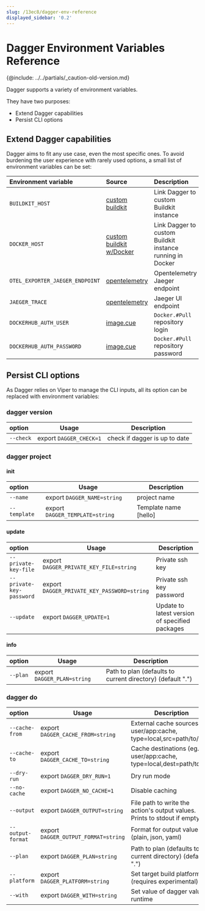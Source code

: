 ```yaml
---
slug: /13ec8/dagger-env-reference
displayed_sidebar: '0.2'
---
```


# Dagger Environment Variables Reference

\{@include:  ../../partials/_caution-old-version.md\}

Dagger supports a variety of environment variables.

They have two purposes:

- Extend Dagger capabilities
- Persist CLI options

## Extend Dagger capabilities

Dagger aims to fit any use case, even the most specific ones. To avoid burdening the user experience with rarely used options, a small list of environment variables can be set:

| Environment variable            | Source                                                                                                                                  | Description                                               |
| :------------------------------ | :-------------------------------------------------------------------------------------------------------------------------------------- | :-------------------------------------------------------- |
| `BUILDKIT_HOST`                 | [custom buildkit](https://docs.dagger.io/1223/custom-buildkit/#using-a-custom-buildkit-daemon)                                          | Link Dagger to custom Buildkit instance                   |
| `DOCKER_HOST`                   | [custom buildkit w/Docker](https://docs.dagger.io/1223/custom-buildkit/#using-a-custom-remote-buildkit-running-in-docker)               | Link Dagger to custom Buildkit instance running in Docker |
| `OTEL_EXPORTER_JAEGER_ENDPOINT` | [opentelemetry](https://docs.dagger.io/1223/custom-buildkit/#opentelemetry-support)                                                     | Opentelemetry Jaeger endpoint                             |
| `JAEGER_TRACE`                  | [opentelemetry](https://docs.dagger.io/1223/custom-buildkit/#opentelemetry-support)                                                     | Jaeger UI endpoint                                        |
| `DOCKERHUB_AUTH_USER`           | [image.cue](https://github.com/dagger/dagger/blob/3709d3da00325d410721014c401b82cbcc1116c9/pkg/dagger.io/dagger/core/image.cue#L74-L79) | `Docker.#Pull` repository login                           |
| `DOCKERHUB_AUTH_PASSWORD`       | [image.cue](https://github.com/dagger/dagger/blob/3709d3da00325d410721014c401b82cbcc1116c9/pkg/dagger.io/dagger/core/image.cue#L74-L79) | `Docker.#Pull` repository password                        |

## Persist CLI options

As Dagger relies on Viper to manage the CLI inputs, all its option can be replaced with environment variables:

### dagger version

| option    | Usage                   | Description                   |
| :-------- | ----------------------- | ----------------------------- |
| `--check` | export `DAGGER_CHECK=1` | check if dagger is up to date |

### dagger project

#### init

| option       | Usage                           | Description           |
| :----------- | ------------------------------- | --------------------- |
| `--name`     | export `DAGGER_NAME=string`     | project name          |
| `--template` | export `DAGGER_TEMPLATE=string` | Template name [hello] |

#### update

| option                   | Usage                                       | Description                                    |
| :----------------------- | ------------------------------------------- | ---------------------------------------------- |
| `--private-key-file`     | export `DAGGER_PRIVATE_KEY_FILE=string`     | Private ssh key                                |
| `--private-key-password` | export `DAGGER_PRIVATE_KEY_PASSWORD=string` | Private ssh key password                       |
| `--update`               | export `DAGGER_UPDATE=1`                    | Update to latest version of specified packages |

#### info

| option       | Usage                           | Description                                                |
| :----------- | ------------------------------- | -----------------------------------------------------------|
| `--plan`     | export `DAGGER_PLAN=string`     | Path to plan (defaults to current directory) (default ".") |

### dagger do

| option            | Usage                                | Description                                                              |
| :---------------- | ------------------------------------ | ------------------------------------------------------------------------ |
| `--cache-from`    | export `DAGGER_CACHE_FROM=string`    | External cache sources (eg. user/app:cache, type=local,src=path/to/dir)  |
| `--cache-to`      | export `DAGGER_CACHE_TO=string`      | Cache destinations (eg. user/app:cache, type=local,dest=path/to/dir)     |
| `--dry-run`       | export `DAGGER_DRY_RUN=1`            | Dry run mode                                                             |
| `--no-cache`      | export `DAGGER_NO_CACHE=1`           | Disable caching                                                          |
| `--output`        | export `DAGGER_OUTPUT=string`        | File path to write the action's output values. Prints to stdout if empty |
| `--output-format` | export `DAGGER_OUTPUT_FORMAT=string` | Format for output values (plain, json, yaml)                             |
| `--plan`          | export `DAGGER_PLAN=string`          | Path to plan (defaults to current directory) (default ".")               |
| `--platform`      | export `DAGGER_PLATFORM=string`      | Set target build platform (requires experimental)                        |
| `--with`          | export `DAGGER_WITH=string`          | Set value of dagger value at runtime                                     |
